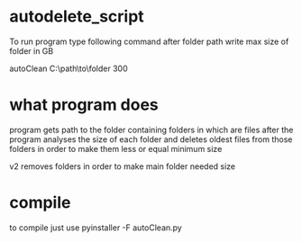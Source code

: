 # autodelete_script

To run program type following command
after folder path write max size of folder in GB

autoClean C:\path\to\folder 300

# what program does

program gets path to the folder containing folders in which are files
after the program analyses the size of each folder and deletes oldest files from those folders
in order to make them less or equal minimum size

v2 removes folders in order to make main folder needed size

# compile
to compile just use pyinstaller -F autoClean.py
